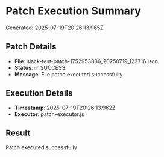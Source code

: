 # Patch Execution Summary
Generated: 2025-07-19T20:26:13.965Z

## Patch Details
- **File**: slack-test-patch-1752953836_20250719_123716.json
- **Status**: ✅ SUCCESS
- **Message**: File patch executed successfully

## Execution Details
- **Timestamp**: 2025-07-19T20:26:13.962Z
- **Executor**: patch-executor.js

## Result
Patch executed successfully
